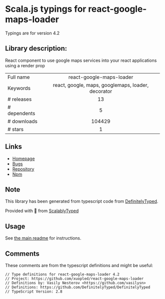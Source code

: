 
# Scala.js typings for react-google-maps-loader

Typings are for version 4.2

## Library description:
React component to use google maps services into your react applications using a render prop

|                    |                 |
| ------------------ | :-------------: |
| Full name          | react-google-maps-loader |
| Keywords           | react, google, maps, googlemaps, loader, decorator |
| # releases         | 13 |
| # dependents       | 5 |
| # downloads        | 104429 |
| # stars            | 1 |

## Links
- [Homepage](https://github.com/xuopled/react-google-maps-loader#readme)
- [Bugs](https://github.com/xuopled/react-google-maps-loader/issues)
- [Repository](https://github.com/xuopled/react-google-maps-loader)
- [Npm](https://www.npmjs.com/package/react-google-maps-loader)
    


## Note
This library has been generated from typescript code from [DefinitelyTyped](https://definitelytyped.org).

Provided with :purple_heart: from [ScalablyTyped](https://github.com/oyvindberg/ScalablyTyped)

## Usage
See [the main readme](../../readme.md) for instructions.

## Comments

These comments are from the typescript definitions and might be useful:
```
// Type definitions for react-google-maps-loader 4.2
// Project: https://github.com/xuopled/react-google-maps-loader
// Definitions by: Vasily Nesterov <https://github.com/vasilysn>
// Definitions: https://github.com/DefinitelyTyped/DefinitelyTyped
// TypeScript Version: 2.8

```


